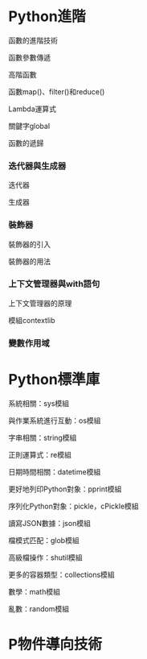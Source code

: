 # Python進階 

函數的進階技術 

函數參數傳遞

高階函數

函數map()、filter()和reduce() 

Lambda運算式

關鍵字global

函數的遞歸

### 迭代器與生成器

迭代器

生成器

### 裝飾器

裝飾器的引入

裝飾器的用法

### 上下文管理器與with語句 

上下文管理器的原理

模組contextlib

### 變數作用域


# Python標準庫

系統相關：sys模組

與作業系統進行互動：os模組

字串相關：string模組

正則運算式：re模組

日期時間相關：datetime模組

更好地列印Python對象：pprint模組

序列化Python對象：pickle，cPickle模組

讀寫JSON數據：json模組

檔模式匹配：glob模組

高級檔操作：shutil模組 

更多的容器類型：collections模組

數學：math模組 

亂數：random模組

# P物件導向技術
